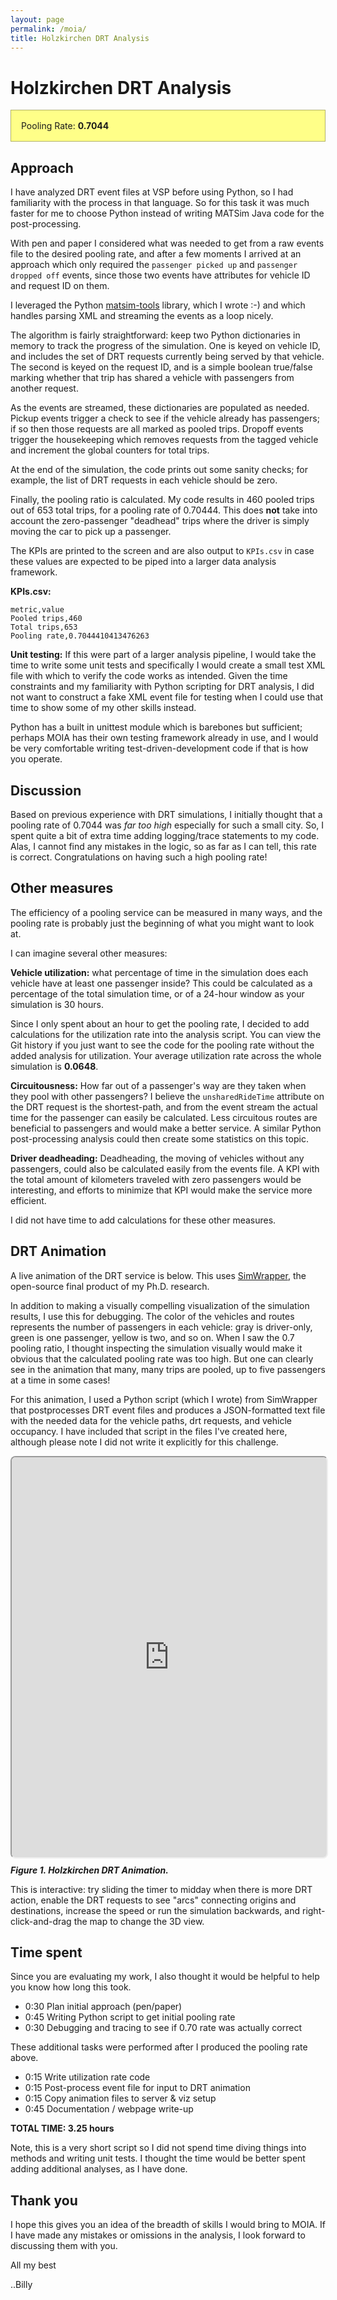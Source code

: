 ```yaml
---
layout: page
permalink: /moia/
title: Holzkirchen DRT Analysis
---
```


# Holzkirchen DRT Analysis

<div style="background-color: #ff8; font size: 2.0rem; padding: 1rem; border: 1px solid #33333360;">
Pooling Rate: <b>0.7044</b>
</div>

## Approach

I have analyzed DRT event files at VSP before using Python, so I had familiarity with the process
in that language. So for this task it was much faster for me to choose Python instead of writing
MATSim Java code for the post-processing.

With pen and paper I considered what was needed to get from a raw events file to the desired pooling rate, and after a few moments I arrived at an approach which only required the `passenger picked up` and `passenger dropped off` events, since those two events have attributes for vehicle ID and request ID on them.

I leveraged the Python [matsim-tools](https://pypi.org/project/matsim-tools/) library, which I wrote :-) and which handles parsing XML and streaming the events as a loop nicely.

The algorithm is fairly straightforward: keep two Python dictionaries in memory to track the progress of the simulation. One is keyed on vehicle ID, and includes the set of DRT requests currently being served by that vehicle. The second is keyed on the request ID, and is a simple boolean true/false marking whether that trip has shared a vehicle with passengers from another request.

As the events are streamed, these dictionaries are populated as needed. Pickup events trigger a check to see if the vehicle already has passengers; if so then those requests are all marked as pooled trips. Dropoff events trigger the housekeeping which removes requests from the tagged vehicle and increment the global counters for total trips.

At the end of the simulation, the code prints out some sanity checks; for example, the list of DRT requests in each vehicle should be zero.

Finally, the pooling ratio is calculated. My code results in 460 pooled trips out of 653 total trips, for a pooling rate of 0.70444. This does **not** take into account the zero-passenger "deadhead" trips where the driver is simply moving the car to pick up a passenger.

The KPIs are printed to the screen and are also output to `KPIs.csv` in case these values are expected to be piped into a larger data analysis framework.

**KPIs.csv:**

```
metric,value
Pooled trips,460
Total trips,653
Pooling rate,0.7044410413476263
```

**Unit testing:** If this were part of a larger analysis pipeline, I would take the time to write some unit tests and specifically I would create a small test XML file with which to verify the code works as intended. Given the time constraints and my familiarity with Python scripting for DRT analysis, I did not want to construct a fake XML event file for testing when I could use that time to show some of my other skills instead.

Python has a built in unittest module which is barebones but sufficient; perhaps MOIA has their own testing framework already in use, and I would be very comfortable writing test-driven-development code if that is how you operate.

## Discussion

Based on previous experience with DRT simulations, I initially thought that a pooling rate of 0.7044 was _far too high_ especially for such a small city. So, I spent quite a bit of extra time adding logging/trace statements to my code. Alas,
I cannot find any mistakes in the logic, so as far as I can tell, this rate is correct. Congratulations on having such a high pooling rate!

## Other measures

The efficiency of a pooling service can be measured in many ways, and the pooling rate is probably just the beginning
of what you might want to look at.

I can imagine several other measures:

**Vehicle utilization:** what percentage of time in the simulation does each vehicle have at least one passenger inside? This could be calculated as a percentage of the total simulation time, or of a 24-hour window as your simulation is 30 hours.

Since I only spent about an hour to get the pooling rate, I decided to add calculations for the utilization rate into
the analysis script. You can view the Git history if you just want to see the code for the pooling rate without the added analysis for utilization. Your average utilization rate across the whole simulation is **0.0648**.

**Circuitousness:** How far out of a passenger's way are they taken when they pool with other passengers? I believe the `unsharedRideTime` attribute on the DRT request is the shortest-path, and from the event stream the actual time for the passenger can easily be calculated. Less circuitous routes are beneficial to passengers and would make a better service. A similar Python post-processing analysis could then create some statistics on this topic.

**Driver deadheading:** Deadheading, the moving of vehicles without any passengers, could also be calculated easily from the events file. A KPI with the total amount of kilometers traveled with zero passengers would be interesting, and efforts to minimize that KPI would make the service more efficient.

I did not have time to add calculations for these other measures.

## DRT Animation

A live animation of the DRT service is below. This uses [SimWrapper](https://simwrapper.github.io), the open-source final product of my Ph.D. research.

In addition to making a visually compelling visualization of the simulation results, I use this for debugging. The color of the vehicles and routes represents the number of passengers in each vehicle: gray is driver-only, green is one passenger, yellow is two, and so on. When I saw the 0.7 pooling ratio, I thought inspecting the simulation visually would make it obvious that the calculated pooling rate was too high. But one can clearly see in the animation that many, many trips are pooled, up to five passengers at a time in some cases!

For this animation, I used a Python script (which I wrote) from SimWrapper that postprocesses DRT event files and produces a JSON-formatted text file with the needed data for the vehicle paths, drt requests, and vehicle occupancy. I have included that script in the files I've created here, although please note I did not write it explicitly for this challenge.

<div style="height: 640px;width: 100%; border: none; border-radius: 8px">
<iframe
    src="https://simwrapper.github.io/staging/public/de/viz-examples/holzkirchen/viz-vehicles-moia.yaml?embed"
    style="height: 100%;width: 100%; border-radius: 8px"
    title="Holzkirchen">
</iframe>
</div>
<p><b><i>Figure 1. Holzkirchen DRT Animation.</i></b></p>

This is interactive: try sliding the timer to midday when there is more DRT action, enable the DRT requests to see "arcs" connecting origins and destinations, increase the speed or run the simulation backwards, and right-click-and-drag the map to change the 3D view.


## Time spent

Since you are evaluating my work, I also thought it would be helpful to help you know
how long this took.

- 0:30 Plan initial approach (pen/paper)
- 0:45 Writing Python script to get initial pooling rate
- 0:30 Debugging and tracing to see if 0.70 rate was actually correct

These additional tasks were performed after I produced the pooling rate above.

- 0:15 Write utilization rate code
- 0:15 Post-process event file for input to DRT animation
- 0:15 Copy animation files to server & viz setup
- 0:45 Documentation / webpage write-up

**TOTAL TIME: 3.25 hours**

Note, this is a very short script so I did not spend time diving things into methods
and writing unit tests. I thought the time would be better spent adding additional
analyses, as I have done.

## Thank you

I hope this gives you an idea of the breadth of skills I would bring to MOIA. If I have made any mistakes or
omissions in the analysis, I look forward to discussing them with you.

All my best

..Billy
